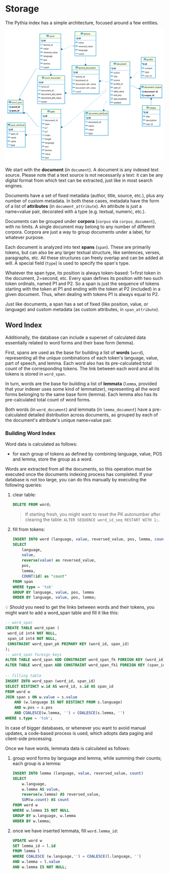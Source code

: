 # Storage

The Pythia index has a simple architecture, focused around a few entities.

![schema](img/db-schema.png)

We start with the **document** (in `document`). A document is any indexed text source. Please note that a text source is not necessarily a text: it can be any digital format from which text can be extracted, just like in most search engines.

Documents have a set of fixed metadata (author, title, source, etc.), plus any number of custom metadata. In both these cases, metadata have the form of a list of **attributes** (in `document_attribute`). An attribute is just a name=value pair, decorated with a type (e.g. textual, numeric, etc.).

Documents can be grouped under **corpora** (`corpus` via `corpus_document`), with no limits. A single document may belong to any number of different corpora. Corpora are just a way to group documents under a label, for whatever purpose.

Each document is analyzed into text **spans** (`span`). These are primarily tokens, but can also be any larger textual structure, like sentences, verses, paragraphs, etc. All these structures can freely overlap and can be added at will. A special field (`type`) is used to specify the span's type.

Whatever the span type, its position is always token-based: 1=first token in the document, 2=second, etc. Every span defines its position with two such token ordinals, named P1 and P2. So a span is just the sequence of tokens starting with the token at P1 and ending with the token at P2 (included) in a given document. Thus, when dealing with tokens P1 is always equal to P2.

Just like documents, a span has a set of fixed (like position, value, or language) and custom metadata (as custom attributes, in `span_attribute`).

## Word Index

Additionally, the database can include a superset of calculated data essentially related to word forms and their base form (lemma).

First, spans are used as the base for building a list of **words** (`word`), representing all the unique combinations of each token's language, value, part of speech, and lemma. Each word also has its pre-calculated total count of the corresponding tokens. The link between each word and all its tokens is stored in `word_span`.

In turn, words are the base for building a list of **lemmata** (`lemma`, provided that your indexer uses some kind of lemmatizer), representing all the word forms belonging to the same base form (lemma). Each lemma also has its pre-calculated total count of word forms.

Both words (in `word_document`) and lemmata (in `lemma_document`) have a pre-calculated detailed distribution across documents, as grouped by each of the document's attribute's unique name=value pair.

### Building Word Index

Word data is calculated as follows:

- for each group of tokens as defined by combining language, value, POS and lemma, store the group as a word.

Words are extracted from all the documents, so this operation must be executed once the documents indexing process has completed. If your database is not too large, you can do this manually by executing the following queries:

1. clear table:

    ```sql
    DELETE FROM word;
    ```

    >If starting fresh, you might want to reset the PK autonumber after clearing the table: `ALTER SEQUENCE word_id_seq RESTART WITH 1;`.

2. fill from tokens:

    ```sql
    INSERT INTO word (language, value, reversed_value, pos, lemma, count)
    SELECT 
        language, 
        value, 
        reverse(value) as reversed_value, 
        pos,
        lemma,
        COUNT(id) as "count"
    FROM span
    WHERE type = 'tok'
    GROUP BY language, value, pos, lemma
    ORDER BY language, value, pos, lemma;
    ```

💡 Should you need to get the links between words and their tokens, you might want to add a word_span table and fill it like this:

```sql
-- word_span
CREATE TABLE word_span (
 word_id int4 NOT NULL,
 span_id int4 NOT NULL,
 CONSTRAINT word_span_pk PRIMARY KEY (word_id, span_id)
);
-- word_span foreign keys
ALTER TABLE word_span ADD CONSTRAINT word_span_fk FOREIGN KEY (word_id) REFERENCES word(id) ON DELETE CASCADE ON UPDATE CASCADE;
ALTER TABLE word_span ADD CONSTRAINT word_span_fk1 FOREIGN KEY (span_id) REFERENCES span(id) ON DELETE CASCADE ON UPDATE CASCADE;

-- filling table
INSERT INTO word_span (word_id, span_id)
SELECT DISTINCT w.id AS word_id, s.id AS span_id
FROM word w
JOIN span s ON w.value = s.value
    AND (w.language IS NOT DISTINCT FROM s.language)
    AND w.pos = s.pos
    AND COALESCE(w.lemma, '') = COALESCE(s.lemma, '')
WHERE s.type = 'tok';
```

In case of bigger databases, or whenever you want to avoid manual updates, a code-based process is used, which adopts data paging and client-side processing.

Once we have words, lemmata data is calculated as follows:

1. group word forms by language and lemma, while summing their counts; each group is a lemma:

    ```sql
    INSERT INTO lemma (language, value, reversed_value, count)
    SELECT 
        w.language,
        w.lemma AS value,
        reverse(w.lemma) AS reversed_value,
        SUM(w.count) AS count
    FROM word w
    WHERE w.lemma IS NOT NULL
    GROUP BY w.language, w.lemma
    ORDER BY w.lemma;
    ```

2. once we have inserted lemmata, fill `word.lemma_id`:

    ```sql
    UPDATE word w
    SET lemma_id = l.id
    FROM lemma l
    WHERE COALESCE (w.language,'') = COALESCE(l.language, '')
    AND w.lemma = l.value
    AND w.lemma IS NOT NULL;
    ```
